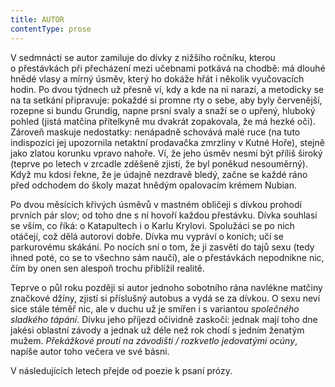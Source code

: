 ```yaml
---
title: AUTOR
contentType: prose
---
```


  

V sedmnácti se autor zamiluje do dívky z nižšího ročníku, kterou o přestávkách při přecházení mezi učebnami potkává na chodbě: má dlouhé hnědé vlasy a mírný úsměv, který ho dokáže hřát i několik vyučovacích hodin. Po dvou týdnech už přesně ví, kdy a kde na ni narazí, a metodicky se na ta setkání připravuje: pokaždé si promne rty o sebe, aby byly červenější, rozepne si bundu Grundig, napne prsní svaly a snaží se o upřený, hluboký pohled (jistá matčina přítelkyně mu dvakrát zopakovala, že má hezké oči). Zároveň maskuje nedostatky: nenápadně schovává malé ruce (na tuto indispozici jej upozornila netaktní prodavačka zmrzliny v Kutné Hoře), stejně jako zlatou korunku vpravo nahoře. Ví, že jeho úsměv nesmí být příliš široký (teprve po letech v zrcadle zděšeně zjistí, že byl poněkud nesouměrný). Když mu kdosi řekne, že je údajně nezdravě bledý, začne se každé ráno před odchodem do školy mazat hnědým opalovacím krémem Nubian.

Po dvou měsících křivých úsměvů v mastném obličeji s dívkou prohodí prvních pár slov; od toho dne s ní hovoří každou přestávku. Dívka souhlasí se vším, co říká: o Katapultech i o Karlu Krylovi. Spolužáci se po nich otáčejí, což dělá autorovi dobře. Dívka mu vypráví o koních; učí se parkurovému skákání. Po nocích sní o tom, že ji zasvětí do tajů sexu (tedy ihned poté, co se to všechno sám naučí), ale o přestávkách nepodnikne nic, čím by onen sen alespoň trochu přiblížil realitě.

Teprve o půl roku později si autor jednoho sobotního rána navlékne matčiny značkové džíny, zjistí si příslušný autobus a vydá se za dívkou. O sexu neví sice stále téměř nic, ale v duchu už je smířen i s variantou _společného sladkého tápání_. Dívku jeho příjezd očividně zaskočí: jednak mají toho dne jakési oblastní závody a jednak už déle než rok chodí s jedním ženatým mužem. _Překážkové proutí na závodišti / rozkvetlo jedovatými ocúny_, napíše autor toho večera ve své básni.

V následujících letech přejde od poezie k psaní prózy.
